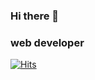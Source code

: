 ### Hi there 👋

### web developer

[![Hits](https://hits.seeyoufarm.com/api/count/incr/badge.svg?url=https%3A%2F%2Fgithub.com%2Frecordboy&count_bg=%238C8C8C&title_bg=%23555555&icon=&icon_color=%23E7E7E7&title=hits&edge_flat=false)](https://hits.seeyoufarm.com)
